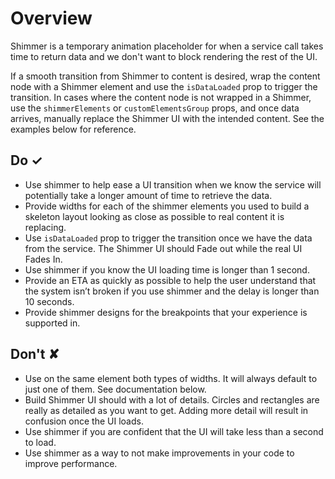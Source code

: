 # Overview
Shimmer is a temporary animation placeholder for when a service call takes time to return data and we don't want to block rendering the rest of the UI.

If a smooth transition from Shimmer to content is desired, wrap the content node with a Shimmer element and use the `isDataLoaded` prop to trigger the transition. In cases where the content node is not wrapped in a Shimmer, use the `shimmerElements` or `customElementsGroup` props, and once data arrives, manually replace the Shimmer UI with the intended content. See the examples below for reference.



## Do &#10003;

- Use shimmer to help ease a UI transition when we know the service will potentially take a longer amount of time to retrieve the data.
- Provide widths for each of the shimmer elements you used to build a skeleton layout looking as close as possible to real content it is replacing.
- Use `isDataLoaded` prop to trigger the transition once we have the data from the service. The Shimmer UI should Fade out while the real UI Fades In.
- Use shimmer if you know the UI loading time is longer than 1 second.
- Provide an ETA as quickly as possible to help the user understand that the system isn’t broken if you use shimmer and the delay is longer than 10 seconds.
- Provide shimmer designs for the breakpoints that your experience is supported in.

## Don't &#10008;

- Use on the same element both types of widths. It will always default to just one of them. See documentation below.
- Build Shimmer UI should with a lot of details. Circles and rectangles are really as detailed as you want to get. Adding more detail will result in confusion once the UI loads.
- Use shimmer if you are confident that the UI will take less than a second to load.
- Use shimmer as a way to not make improvements in your code to improve performance.